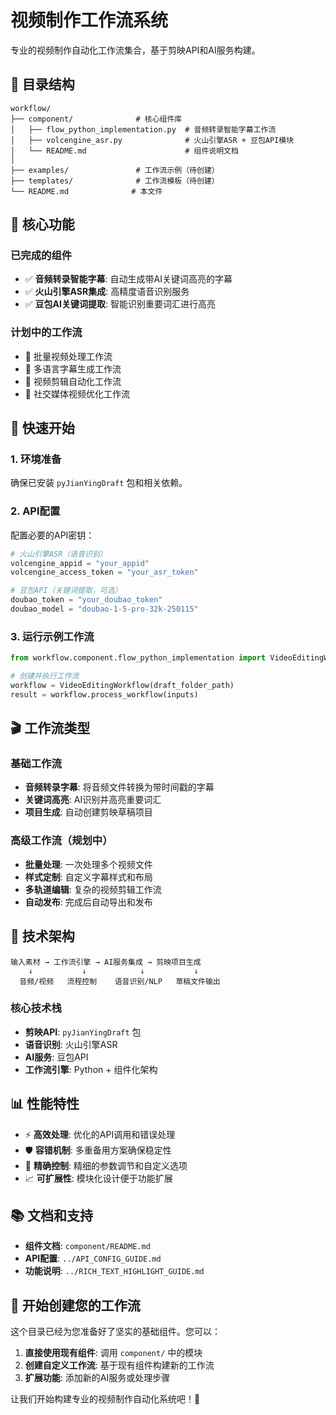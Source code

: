 # 视频制作工作流系统

专业的视频制作自动化工作流集合，基于剪映API和AI服务构建。

## 📁 目录结构

```
workflow/
├── component/              # 核心组件库
│   ├── flow_python_implementation.py  # 音频转录智能字幕工作流
│   ├── volcengine_asr.py              # 火山引擎ASR + 豆包API模块
│   └── README.md                      # 组件说明文档
│
├── examples/               # 工作流示例（待创建）
├── templates/              # 工作流模板（待创建）
└── README.md              # 本文件
```

## 🎯 核心功能

### 已完成的组件
- ✅ **音频转录智能字幕**: 自动生成带AI关键词高亮的字幕
- ✅ **火山引擎ASR集成**: 高精度语音识别服务
- ✅ **豆包AI关键词提取**: 智能识别重要词汇进行高亮

### 计划中的工作流
- 🔄 批量视频处理工作流
- 🔄 多语言字幕生成工作流
- 🔄 视频剪辑自动化工作流
- 🔄 社交媒体视频优化工作流

## 🚀 快速开始

### 1. 环境准备
确保已安装 `pyJianYingDraft` 包和相关依赖。

### 2. API配置
配置必要的API密钥：
```python
# 火山引擎ASR（语音识别）
volcengine_appid = "your_appid"
volcengine_access_token = "your_asr_token"

# 豆包API（关键词提取，可选）
doubao_token = "your_doubao_token"
doubao_model = "doubao-1-5-pro-32k-250115"
```

### 3. 运行示例工作流
```python
from workflow.component.flow_python_implementation import VideoEditingWorkflow

# 创建并执行工作流
workflow = VideoEditingWorkflow(draft_folder_path)
result = workflow.process_workflow(inputs)
```

## 🎬 工作流类型

### 基础工作流
- **音频转录字幕**: 将音频文件转换为带时间戳的字幕
- **关键词高亮**: AI识别并高亮重要词汇
- **项目生成**: 自动创建剪映草稿项目

### 高级工作流（规划中）
- **批量处理**: 一次处理多个视频文件
- **样式定制**: 自定义字幕样式和布局
- **多轨道编辑**: 复杂的视频剪辑工作流
- **自动发布**: 完成后自动导出和发布

## 🔧 技术架构

```
输入素材 → 工作流引擎 → AI服务集成 → 剪映项目生成
    ↓           ↓            ↓           ↓
  音频/视频   流程控制    语音识别/NLP   草稿文件输出
```

### 核心技术栈
- **剪映API**: `pyJianYingDraft` 包
- **语音识别**: 火山引擎ASR
- **AI服务**: 豆包API
- **工作流引擎**: Python + 组件化架构

## 📊 性能特性

- ⚡ **高效处理**: 优化的API调用和错误处理
- 🛡️ **容错机制**: 多重备用方案确保稳定性
- 🎯 **精确控制**: 精细的参数调节和自定义选项
- 📈 **可扩展性**: 模块化设计便于功能扩展

## 📚 文档和支持

- **组件文档**: `component/README.md`
- **API配置**: `../API_CONFIG_GUIDE.md`
- **功能说明**: `../RICH_TEXT_HIGHLIGHT_GUIDE.md`

## 🎉 开始创建您的工作流

这个目录已经为您准备好了坚实的基础组件。您可以：

1. **直接使用现有组件**: 调用 `component/` 中的模块
2. **创建自定义工作流**: 基于现有组件构建新的工作流
3. **扩展功能**: 添加新的AI服务或处理步骤

让我们开始构建专业的视频制作自动化系统吧！🚀





